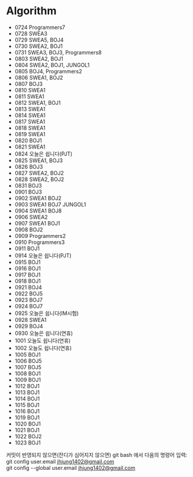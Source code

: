 # Algorithm  
* 0724 Programmers7  
* 0728 SWEA3  
* 0729 SWEA5, BOJ4
* 0730 SWEA2, BOJ1  
* 0731 SWEA3, BOJ3, Programmers8  
* 0803 SWEA2, BOJ1  
* 0804 SWEA2, BOJ1, JUNGOL1    
* 0805 BOJ4, Programmers2  
* 0806 SWEA1, BOJ2  
* 0807 BOJ3
* 0810 SWEA1
* 0811 SWEA1
* 0812 SWEA1, BOJ1
* 0813 SWEA1
* 0814 SWEA1  
* 0817 SWEA1 
* 0818 SWEA1   
* 0819 SWEA1  
* 0820 BOJ1  
* 0821 SWEA1  
* 0824 오늘은 쉽니다(PJT)  
* 0825 SWEA1, BOJ3 
* 0826 BOJ3   
* 0827 SWEA2, BOJ2  
* 0828 SWEA2, BOJ2   
* 0831 BOJ3  
* 0901 BOJ3  
* 0902 SWEA1 BOJ2  
* 0903 SWEA1 BOJ7 JUNGOL1 
* 0904 SWEA1 BOJ8  
* 0906 SWEA2
* 0907 SWEA1 BOJ1  
* 0908 BOJ2  
* 0909 Programmers2  
* 0910 Programmers3  
* 0911 BOJ1  
* 0914 오늘은 쉽니다(PJT)  
* 0915 BOJ1   
* 0916 BOJ1   
* 0917 BOJ1   
* 0918 BOJ1   
* 0921 BOJ4 
* 0922 BOJ5 
* 0923 BOJ7 
* 0924 BOJ7 
* 0925 오늘은 쉽니다(IM시험)  
* 0928 SWEA1  
* 0929 BOJ4  
* 0930 오늘은 쉽니다(연휴)  
* 1001 오늘도 쉽니다(연휴)  
* 1002 오늘도 쉽니다(연휴)  
* 1005 BOJ1  
* 1006 BOJ5  
* 1007 BOJ5   
* 1008 BOJ1  
* 1009 BOJ1  
* 1012 BOJ1   
* 1013 BOJ1   
* 1014 BOJ1   
* 1015 BOJ1   
* 1016 BOJ1   
* 1019 BOJ1   
* 1020 BOJ1
* 1021 BOJ1
* 1022 BOJ2  
* 1023 BOJ1

커밋이 반영되지 않으면(잔디가 심어지지 않으면) git bash 에서 다음의 명령어 입력:  
git config user.email jhjung1402@gmail.com  
git config --global user.email jhjung1402@gmail.com  

